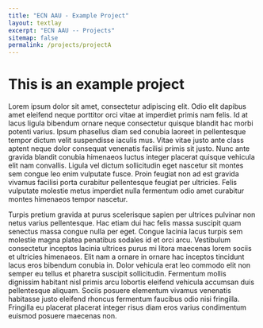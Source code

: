 ```yaml
---
title: "ECN AAU - Example Project"
layout: textlay
excerpt: "ECN AAU -- Projects"
sitemap: false
permalink: /projects/projectA
---
```


# This is an example project

Lorem ipsum dolor sit amet, consectetur adipiscing elit. Odio elit dapibus amet eleifend neque porttitor orci vitae at imperdiet primis nam felis. Id at lacus ligula bibendum ornare neque consectetur quisque blandit hac morbi potenti varius. Ipsum phasellus diam sed conubia laoreet in pellentesque tempor dictum velit suspendisse iaculis mus. Vitae vitae justo ante class aptent neque dolor consequat venenatis facilisi primis sit justo. Nunc ante gravida blandit conubia himenaeos luctus integer placerat quisque vehicula elit nam convallis. Ligula vel dictum sollicitudin eget nascetur sit montes sem congue leo enim vulputate fusce. Proin feugiat non ad est gravida vivamus facilisi porta curabitur pellentesque feugiat per ultricies. Felis vulputate molestie metus imperdiet nulla fermentum odio amet curabitur montes himenaeos tempor nascetur.

Turpis pretium gravida at purus scelerisque sapien per ultrices pulvinar non netus varius pellentesque. Hac etiam dui hac felis massa suscipit quam senectus massa congue nulla per eget. Congue lacinia lacus turpis sem molestie magna platea penatibus sodales id et orci arcu. Vestibulum consectetur inceptos lacinia ultrices purus mi litora maecenas lorem sociis et ultricies himenaeos. Elit nam a ornare in ornare hac inceptos tincidunt lacus eros bibendum conubia in. Dolor vehicula erat leo commodo elit non semper eu tellus et pharetra suscipit sollicitudin. Fermentum mollis dignissim habitant nisl primis arcu lobortis eleifend vehicula accumsan duis pellentesque aliquam. Sociis posuere elementum vivamus venenatis habitasse justo eleifend rhoncus fermentum faucibus odio nisi fringilla. Fringilla eu placerat placerat integer risus diam eros varius condimentum euismod posuere maecenas non.